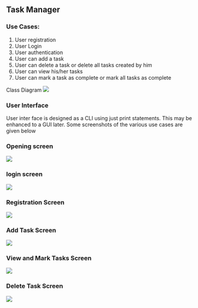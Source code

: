 ## Task Manager

### Use Cases:

1. User registration
2. User Login
3. User authentication
4. User can add a task
5. User can delete a task or delete all tasks created by him
6. User can view his/her tasks
7. User can mark a task as complete or mark all tasks as complete

Class Diagram
![](C:\Users\tksra\PycharmProjects\Task_Manager\images\task_manager.png)

### User Interface ###

User inter face is designed  as a CLI using just print statements. This may be enhanced to a GUI later.
Some screenshots of the various use cases are given below

### Opening screen ###

![](C:\Users\tksra\PycharmProjects\Task_Manager\images\tm_1.png)

### login screen ###
![](C:\Users\tksra\PycharmProjects\Task_Manager\images\tm_login.png)

### Registration Screen ###
![](C:\Users\tksra\PycharmProjects\Task_Manager\images\tm_new_registration.png)

### Add Task Screen ###
![](C:\Users\tksra\PycharmProjects\Task_Manager\images\add_task.png)

### View and Mark Tasks Screen ###
![](C:\Users\tksra\PycharmProjects\Task_Manager\images\view_and_mark.png)

### Delete Task Screen ###
![](C:\Users\tksra\PycharmProjects\Task_Manager\images\tm_delete_task.png)
